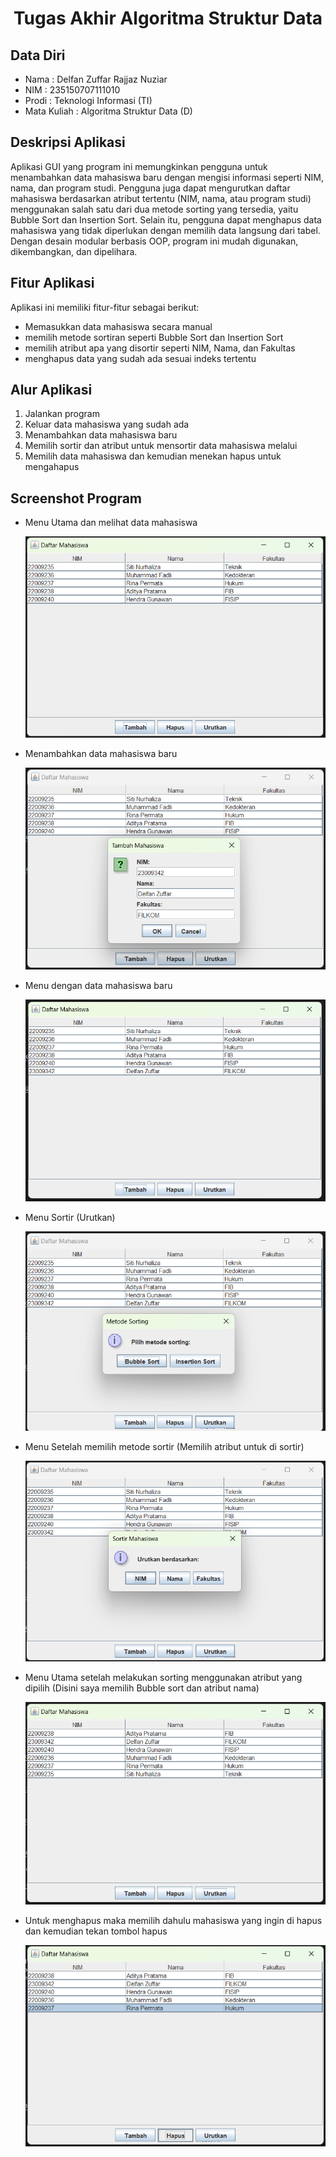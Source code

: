 <h1 align="center"> Tugas Akhir Algoritma Struktur Data </h1>

## Data Diri

* Nama        : Delfan Zuffar Rajjaz Nuziar
* NIM         : 235150707111010
* Prodi       : Teknologi Informasi (TI)
* Mata Kuliah : Algoritma Struktur Data (D)


## Deskripsi Aplikasi

Aplikasi GUI yang program ini memungkinkan pengguna untuk menambahkan data mahasiswa baru dengan mengisi informasi seperti NIM, nama, dan program studi. Pengguna juga dapat mengurutkan daftar mahasiswa berdasarkan atribut tertentu (NIM, nama, atau program studi) menggunakan salah satu dari dua metode sorting yang tersedia, yaitu Bubble Sort dan Insertion Sort. Selain itu, pengguna dapat menghapus data mahasiswa yang tidak diperlukan dengan memilih data langsung dari tabel. Dengan desain modular berbasis OOP, program ini mudah digunakan, dikembangkan, dan dipelihara.

## Fitur Aplikasi

Aplikasi ini memiliki fitur-fitur sebagai berikut:

* Memasukkan data mahasiswa secara manual
* memilih metode sortiran seperti Bubble Sort dan Insertion Sort
* memilih atribut apa yang disortir seperti NIM, Nama, dan Fakultas
* menghapus data yang sudah ada sesuai indeks tertentu

## Alur Aplikasi

1. Jalankan program
2. Keluar data mahasiswa yang sudah ada
3. Menambahkan data mahasiswa baru
4. Memilih sortir dan atribut untuk mensortir data mahasiswa melalui
5. Memilih data mahasiswa dan kemudian menekan hapus untuk mengahapus




## Screenshot Program 

* Menu Utama dan melihat data mahasiswa

  ![Menu Utama](Screenshoot/Screenshot%202024-12-03%20131825.png "menu")

* Menambahkan data mahasiswa baru

  ![Menambah data baru](Screenshoot/Screenshot%202024-12-03%20132024.png "data baru")

* Menu dengan data mahasiswa baru

  ![Menu dengan data baru](Screenshoot/Screenshot%202024-12-03%20132301.png "data baru")

* Menu Sortir (Urutkan)

  ![Menu sortir](Screenshoot/Screenshot%202024-12-03%20132411.png "menu sortir")

* Menu Setelah memilih metode sortir (Memilih atribut untuk di sortir) 

  ![Menu sortir atribut](Screenshoot/Screenshot%202024-12-03%20132617.png "menu sortir")

* Menu Utama setelah melakukan sorting menggunakan atribut yang dipilih (Disini saya memilih Bubble sort dan atribut nama)

  ![Menu utama sortir atribut](Screenshoot/Screenshot%202024-12-03%20132849.png "menu sortir")

* Untuk menghapus maka memilih dahulu mahasiswa yang ingin di hapus dan kemudian tekan tombol hapus

  ![sortir Hapus](Screenshoot/Screenshot%202024-12-03%20140946.png "Hapus")
